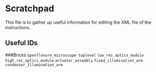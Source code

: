 # Scratchpad
This file is to gather up useful information for editing the XML file of the instructions.

## Useful IDs
###Bricks
``openflexure_microscope_toplevel``
``low_res_optics_module``
``high_res_optics_module``
``actuator_assembly``
``fixed_illumination_arm``
``condenser_illumination_arm``

